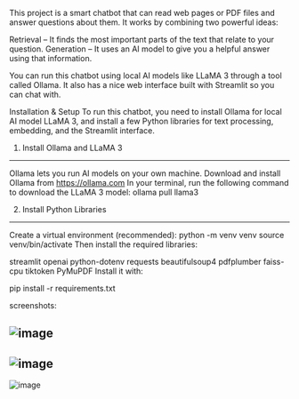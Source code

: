 This project is a smart chatbot that can read web pages or PDF files and answer questions about them. It works by combining two powerful ideas:

Retrieval – It finds the most important parts of the text that relate to your question.
Generation – It uses an AI model to give you a helpful answer using that information.

You can run this chatbot  using local AI models like LLaMA 3 through a tool called Ollama.
It also has a nice web interface built with Streamlit so you can chat with.


Installation & Setup
To run this chatbot, you need to install Ollama for local AI model LLaMA 3, and install a few Python libraries for text processing, embedding, and the Streamlit interface.

 1. Install Ollama and LLaMA 3
--------------------------------
Ollama lets you run AI models on your own machine.
Download and install Ollama from https://ollama.com
In your terminal, run the following command to download the LLaMA 3 model:
ollama pull llama3

2. Install Python Libraries
-------------------------------
Create a virtual environment (recommended):
python -m venv venv
source venv/bin/activate 
Then install the required libraries:

streamlit
openai
python-dotenv
requests
beautifulsoup4
pdfplumber
faiss-cpu
tiktoken
PyMuPDF
Install it with:

pip install -r requirements.txt




screenshots:

![image](https://github.com/user-attachments/assets/39f445b1-a55a-45bc-b302-0f6a59f30698)
--------------------------------------------------------------------------------------------------------------------------------------------------------------------------------------------------------------------

![image](https://github.com/user-attachments/assets/7d17022c-9a9d-449b-8358-aaff7e868ac3)
--------------------------------------------------------------------------------------------------------------------------------------------------------------------------------------------------------------------

![image](https://github.com/user-attachments/assets/fa58449a-7b04-484b-9a00-6eb598196e17)


